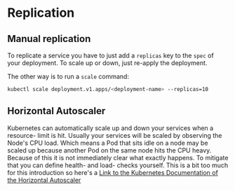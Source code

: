 # Replication

## Manual replication

To replicate a service you have to just add a `replicas` key to the `spec` of
your deployment. To scale up or down, just re-apply the deployment.

The other way is to run a `scale` command:

```bash
kubectl scale deployment.v1.apps/<deployment-name> --replicas=10
```

## Horizontal Autoscaler

Kubernetes can automatically scale up and down your services when a resource-
limit is hit. Usually your services will be scaled by observing the Node's CPU
load. Which means a Pod that sits idle on a node may be scaled up because another
Pod on the same node hits the CPU heavy. Because of this it is not immediately
clear what exactly happens. To mitigate that you can define health- and load-
checks yourself. This is a bit too much for this introduction so here's a
[Link to the Kubernetes Documentation of the Horizontal Autoscaler](https://kubernetes.io/docs/tasks/run-application/horizontal-pod-autoscale/)
